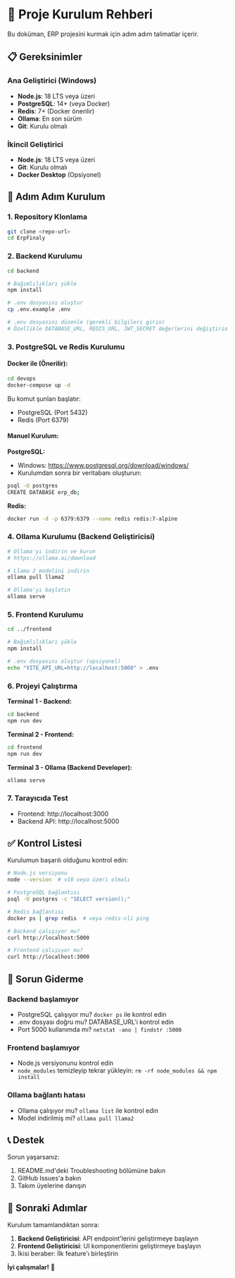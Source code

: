 # 🚀 Proje Kurulum Rehberi

Bu doküman, ERP projesini kurmak için adım adım talimatlar içerir.

## 📋 Gereksinimler

### Ana Geliştirici (Windows)
- **Node.js**: 18 LTS veya üzeri
- **PostgreSQL**: 14+ (veya Docker)
- **Redis**: 7+ (Docker önerilir)
- **Ollama**: En son sürüm
- **Git**: Kurulu olmalı

### İkincil Geliştirici
- **Node.js**: 18 LTS veya üzeri
- **Git**: Kurulu olmalı
- **Docker Desktop** (Opsiyonel)

## 🔧 Adım Adım Kurulum

### 1. Repository Klonlama

```bash
git clone <repo-url>
cd ErpFinaly
```

### 2. Backend Kurulumu

```bash
cd backend

# Bağımlılıkları yükle
npm install

# .env dosyasını oluştur
cp .env.example .env

# .env dosyasını düzenle (gerekli bilgileri girin)
# Özellikle DATABASE_URL, REDIS_URL, JWT_SECRET değerlerini değiştirin
```

### 3. PostgreSQL ve Redis Kurulumu

#### Docker ile (Önerilir):

```bash
cd devops
docker-compose up -d
```

Bu komut şunları başlatır:
- PostgreSQL (Port 5432)
- Redis (Port 6379)

#### Manuel Kurulum:

**PostgreSQL:**
- Windows: https://www.postgresql.org/download/windows/
- Kurulumdan sonra bir veritabanı oluşturun:
```bash
psql -U postgres
CREATE DATABASE erp_db;
```

**Redis:**
```bash
docker run -d -p 6379:6379 --name redis redis:7-alpine
```

### 4. Ollama Kurulumu (Backend Geliştiricisi)

```bash
# Ollama'yı indirin ve kurun
# https://ollama.ai/download

# Llama 2 modelini indirin
ollama pull llama2

# Ollama'yı başlatın
ollama serve
```

### 5. Frontend Kurulumu

```bash
cd ../frontend

# Bağımlılıkları yükle
npm install

# .env dosyasını oluştur (opsiyonel)
echo "VITE_API_URL=http://localhost:5000" > .env
```

### 6. Projeyi Çalıştırma

**Terminal 1 - Backend:**
```bash
cd backend
npm run dev
```

**Terminal 2 - Frontend:**
```bash
cd frontend
npm run dev
```

**Terminal 3 - Ollama (Backend Developer):**
```bash
ollama serve
```

### 7. Tarayıcıda Test

- Frontend: http://localhost:3000
- Backend API: http://localhost:5000

## ✅ Kontrol Listesi

Kurulumun başarılı olduğunu kontrol edin:

```bash
# Node.js versiyonu
node --version  # v18 veya üzeri olmalı

# PostgreSQL bağlantısı
psql -U postgres -c "SELECT version();"

# Redis bağlantısı
docker ps | grep redis  # veya redis-cli ping

# Backend çalışıyor mu?
curl http://localhost:5000

# Frontend çalışıyor mu?
curl http://localhost:3000
```

## 🐛 Sorun Giderme

### Backend başlamıyor

- PostgreSQL çalışıyor mu? `docker ps` ile kontrol edin
- .env dosyası doğru mu? DATABASE_URL'i kontrol edin
- Port 5000 kullanımda mı? `netstat -ano | findstr :5000`

### Frontend başlamıyor

- Node.js versiyonunu kontrol edin
- `node_modules` temizleyip tekrar yükleyin: `rm -rf node_modules && npm install`

### Ollama bağlantı hatası

- Ollama çalışıyor mu? `ollama list` ile kontrol edin
- Model indirilmiş mi? `ollama pull llama2`

## 📞 Destek

Sorun yaşarsanız:
1. README.md'deki Troubleshooting bölümüne bakın
2. GitHub Issues'a bakın
3. Takım üyelerine danışın

## 🎉 Sonraki Adımlar

Kurulum tamamlandıktan sonra:

1. **Backend Geliştiricisi**: API endpoint'lerini geliştirmeye başlayın
2. **Frontend Geliştiricisi**: UI komponentlerini geliştirmeye başlayın
3. İkisi beraber: İlk feature'ı birleştirin

**İyi çalışmalar!** 🚀

